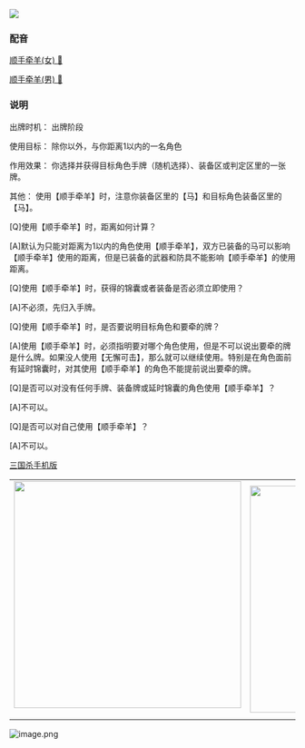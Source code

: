 ![](resource:assets/images/card/card_90.png) 


### 配音


[顺手牵羊(女) 🎵 ](trick_steal_dub_female.mp3)

[顺手牵羊(男) 🎵 ](trick_steal_dub_male.mp3)


### 说明
出牌时机：  出牌阶段

使用目标：  除你以外，与你距离1以内的一名角色

作用效果：  你选择并获得目标角色手牌（随机选择）、装备区或判定区里的一张牌。

其他：         使用【顺手牵羊】时，注意你装备区里的【马】和目标角色装备区里的【马】。



[Q]使用【顺手牵羊】时，距离如何计算？

[A]默认为只能对距离为1以内的角色使用【顺手牵羊】，双方已装备的马可以影响【顺手牵羊】使用的距离，但是已装备的武器和防具不能影响【顺手牵羊】的使用距离。



[Q]使用【顺手牵羊】时，获得的锦囊或者装备是否必须立即使用？

[A]不必须，先归入手牌。



[Q]使用【顺手牵羊】时，是否要说明目标角色和要牵的牌？

[A]使用【顺手牵羊】时，必须指明要对哪个角色使用，但是不可以说出要牵的牌是什么牌。如果没人使用【无懈可击】，那么就可以继续使用。特别是在角色面前有延时锦囊时，对其使用【顺手牵羊】的角色不能提前说出要牵的牌。



[Q]是否可以对没有任何手牌、装备牌或延时锦囊的角色使用【顺手牵羊】？

[A]不可以。



[Q]是否可以对自己使用【顺手牵羊】？

[A]不可以。

 [三国杀手机版](https://apps.apple.com/cn/app/%E4%B8%89%E5%9B%BD%E6%9D%80%E9%97%AE%E9%A2%98%E7%AD%94%E7%96%91/id527602078)
    <div style="text-align: center"><table><tr>
    <td style="text-align: center">
<img src="https://is4-ssl.mzstatic.com/image/thumb/PurpleSource116/v4/1b/38/06/1b380673-fa07-7d70-76af-cc625e8e7894/97f20edf-1616-4b93-9e88-fbaebfe22faf_page-0.jpg/460x0w.webp" height="400">
</td>
<td style="text-align: center">
<img src="https://is5-ssl.mzstatic.com/image/thumb/PurpleSource126/v4/f6/ae/05/f6ae053d-def3-e9be-a991-74954202adad/7a500a3f-0dc0-4c7a-8287-6eed7e11d2b4_page-1.jpg/460x0w.webp" height="400">
</td>
<td style="text-align: center">
<img src="https://is2-ssl.mzstatic.com/image/thumb/PurpleSource126/v4/f3/38/97/f33897de-2a22-ec13-1832-60c35c10fe7c/7fbfdcd6-9f03-45ce-8dc1-bad59b0e5f5d_page-2.jpg/460x0w.webp" height="400">
</td>
<td style="text-align: center">
<img src="https://is2-ssl.mzstatic.com/image/thumb/PurpleSource116/v4/7c/bf/db/7cbfdbb7-8d99-a661-c3a7-bc4e3fdb840a/5e805d5e-b991-4341-bdf6-233a5dd8d703_page-3.jpg/460x0w.webp" height="400">
</td>
</tr>
</table>
</div>
    
 ![image.png](https://s2.loli.net/2022/01/10/Z85EF3hBpvU41oI.png)
